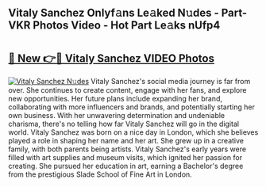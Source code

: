 ## Vitaly Sanchez Onlyf𝚊ns Le𝚊ked N𝚞des - Part-VKR Photos Video - Hot Part Le𝚊ks nUfp4

# <h2><a href="http://ab92009.deff.icu/?id=Vitaly+Sanchez">🔗 New 👉🔴 Vitaly Sanchez VIDEO Photos</a></h2>

[![Vitaly Sanchez N𝚞des](https://i.imgur.com/rIISA9y.gif)](http://ab92009.deff.icu/?id=Vitaly+Sanchez)
Vitaly Sanchez's social media journey is far from over. She continues to create content, engage with her fans, and explore new opportunities. Her future plans include expanding her brand, collaborating with more influencers and brands, and potentially starting her own business. With her unwavering determination and undeniable charisma, there's no telling how far Vitaly Sanchez will go in the digital world. Vitaly Sanchez was born on a nice day in London, which she believes played a role in shaping her name and her art. She grew up in a creative family, with both parents being artists. Vitaly Sanchez's early years were filled with art supplies and museum visits, which ignited her passion for creating. She pursued her education in art, earning a Bachelor's degree from the prestigious Slade School of Fine Art in London.
